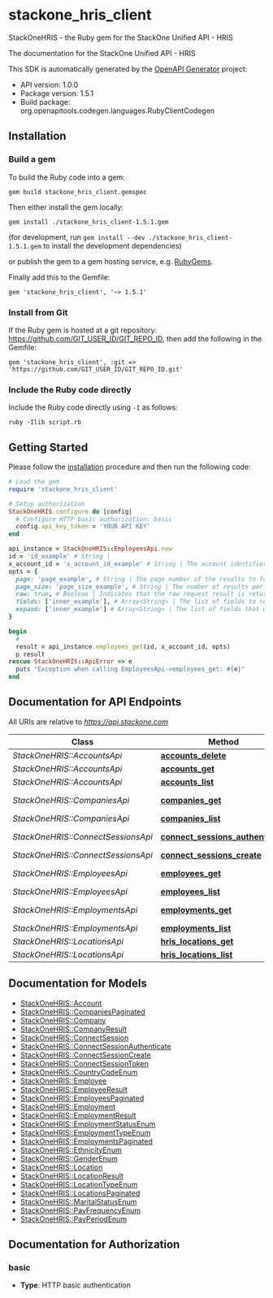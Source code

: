 # stackone_hris_client

StackOneHRIS - the Ruby gem for the StackOne Unified API - HRIS

The documentation for the StackOne Unified API - HRIS

This SDK is automatically generated by the [OpenAPI Generator](https://openapi-generator.tech) project:

- API version: 1.0.0
- Package version: 1.5.1
- Build package: org.openapitools.codegen.languages.RubyClientCodegen

## Installation

### Build a gem

To build the Ruby code into a gem:

```shell
gem build stackone_hris_client.gemspec
```

Then either install the gem locally:

```shell
gem install ./stackone_hris_client-1.5.1.gem
```

(for development, run `gem install --dev ./stackone_hris_client-1.5.1.gem` to install the development dependencies)

or publish the gem to a gem hosting service, e.g. [RubyGems](https://rubygems.org/).

Finally add this to the Gemfile:

    gem 'stackone_hris_client', '~> 1.5.1'

### Install from Git

If the Ruby gem is hosted at a git repository: https://github.com/GIT_USER_ID/GIT_REPO_ID, then add the following in the Gemfile:

    gem 'stackone_hris_client', :git => 'https://github.com/GIT_USER_ID/GIT_REPO_ID.git'

### Include the Ruby code directly

Include the Ruby code directly using `-I` as follows:

```shell
ruby -Ilib script.rb
```

## Getting Started

Please follow the [installation](#installation) procedure and then run the following code:

```ruby
# Load the gem
require 'stackone_hris_client'

# Setup authorization
StackOneHRIS.configure do |config|
  # Configure HTTP basic authorization: basic
  config.api_key_token = 'YOUR API KEY'
end

api_instance = StackOneHRIS::EmployeesApi.new
id = 'id_example' # String | 
x_account_id = 'x_account_id_example' # String | The account identifier
opts = {
  page: 'page_example', # String | The page number of the results to fetch
  page_size: 'page_size_example', # String | The number of results per page
  raw: true, # Boolean | Indicates that the raw request result is returned
  fields: ['inner_example'], # Array<String> | The list of fields to return in the response (if empty, all fields are returned)
  expand: ['inner_example'] # Array<String> | The list of fields that will be expanded in the response
}

begin
  #
  result = api_instance.employees_get(id, x_account_id, opts)
  p result
rescue StackOneHRIS::ApiError => e
  puts "Exception when calling EmployeesApi->employees_get: #{e}"
end

```

## Documentation for API Endpoints

All URIs are relative to *https://api.stackone.com*

Class | Method | HTTP request | Description
------------ | ------------- | ------------- | -------------
*StackOneHRIS::AccountsApi* | [**accounts_delete**](docs/AccountsApi.md#accounts_delete) | **DELETE** /accounts/{id} | 
*StackOneHRIS::AccountsApi* | [**accounts_get**](docs/AccountsApi.md#accounts_get) | **GET** /accounts/{id} | 
*StackOneHRIS::AccountsApi* | [**accounts_list**](docs/AccountsApi.md#accounts_list) | **GET** /accounts | 
*StackOneHRIS::CompaniesApi* | [**companies_get**](docs/CompaniesApi.md#companies_get) | **GET** /unified/hris/companies/{id} | 
*StackOneHRIS::CompaniesApi* | [**companies_list**](docs/CompaniesApi.md#companies_list) | **GET** /unified/hris/companies | 
*StackOneHRIS::ConnectSessionsApi* | [**connect_sessions_authenticate**](docs/ConnectSessionsApi.md#connect_sessions_authenticate) | **POST** /connect_sessions/authenticate | 
*StackOneHRIS::ConnectSessionsApi* | [**connect_sessions_create**](docs/ConnectSessionsApi.md#connect_sessions_create) | **POST** /connect_sessions | 
*StackOneHRIS::EmployeesApi* | [**employees_get**](docs/EmployeesApi.md#employees_get) | **GET** /unified/hris/employees/{id} | 
*StackOneHRIS::EmployeesApi* | [**employees_list**](docs/EmployeesApi.md#employees_list) | **GET** /unified/hris/employees | 
*StackOneHRIS::EmploymentsApi* | [**employments_get**](docs/EmploymentsApi.md#employments_get) | **GET** /unified/hris/employments/{id} | 
*StackOneHRIS::EmploymentsApi* | [**employments_list**](docs/EmploymentsApi.md#employments_list) | **GET** /unified/hris/employments | 
*StackOneHRIS::LocationsApi* | [**hris_locations_get**](docs/LocationsApi.md#hris_locations_get) | **GET** /unified/hris/locations/{id} | 
*StackOneHRIS::LocationsApi* | [**hris_locations_list**](docs/LocationsApi.md#hris_locations_list) | **GET** /unified/hris/locations | 


## Documentation for Models

 - [StackOneHRIS::Account](docs/Account.md)
 - [StackOneHRIS::CompaniesPaginated](docs/CompaniesPaginated.md)
 - [StackOneHRIS::Company](docs/Company.md)
 - [StackOneHRIS::CompanyResult](docs/CompanyResult.md)
 - [StackOneHRIS::ConnectSession](docs/ConnectSession.md)
 - [StackOneHRIS::ConnectSessionAuthenticate](docs/ConnectSessionAuthenticate.md)
 - [StackOneHRIS::ConnectSessionCreate](docs/ConnectSessionCreate.md)
 - [StackOneHRIS::ConnectSessionToken](docs/ConnectSessionToken.md)
 - [StackOneHRIS::CountryCodeEnum](docs/CountryCodeEnum.md)
 - [StackOneHRIS::Employee](docs/Employee.md)
 - [StackOneHRIS::EmployeeResult](docs/EmployeeResult.md)
 - [StackOneHRIS::EmployeesPaginated](docs/EmployeesPaginated.md)
 - [StackOneHRIS::Employment](docs/Employment.md)
 - [StackOneHRIS::EmploymentResult](docs/EmploymentResult.md)
 - [StackOneHRIS::EmploymentStatusEnum](docs/EmploymentStatusEnum.md)
 - [StackOneHRIS::EmploymentTypeEnum](docs/EmploymentTypeEnum.md)
 - [StackOneHRIS::EmploymentsPaginated](docs/EmploymentsPaginated.md)
 - [StackOneHRIS::EthnicityEnum](docs/EthnicityEnum.md)
 - [StackOneHRIS::GenderEnum](docs/GenderEnum.md)
 - [StackOneHRIS::Location](docs/Location.md)
 - [StackOneHRIS::LocationResult](docs/LocationResult.md)
 - [StackOneHRIS::LocationTypeEnum](docs/LocationTypeEnum.md)
 - [StackOneHRIS::LocationsPaginated](docs/LocationsPaginated.md)
 - [StackOneHRIS::MaritalStatusEnum](docs/MaritalStatusEnum.md)
 - [StackOneHRIS::PayFrequencyEnum](docs/PayFrequencyEnum.md)
 - [StackOneHRIS::PayPeriodEnum](docs/PayPeriodEnum.md)


## Documentation for Authorization


### basic

- **Type**: HTTP basic authentication

